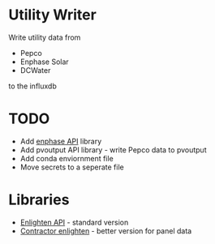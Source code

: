# Utility Writer

Write utility data from

* Pepco
* Enphase Solar
* DCWater

to the influxdb 

# TODO

* Add [enphase API](https://github.com/chrisroedig/py-enphase-enlighten) library
* Add pvoutput API library - write Pepco data to pvoutput
* Add conda enviornment file
* Move secrets to a seperate file

# Libraries

* [Enlighten API](https://github.com/danielpatenaude/python_enlighten_api) - standard version
* [Contractor enlighten](https://github.com/chrisroedig/py-enphase-enlighten) - better version for panel data
